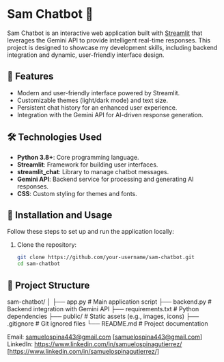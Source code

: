 # Sam Chatbot 🤖

Sam Chatbot is an interactive web application built with [Streamlit](https://streamlit.io/) that leverages the Gemini API to provide intelligent real-time responses. This project is designed to showcase my development skills, including backend integration and dynamic, user-friendly interface design.

## 🎯 Features
- Modern and user-friendly interface powered by Streamlit.
- Customizable themes (light/dark mode) and text size.
- Persistent chat history for an enhanced user experience.
- Integration with the Gemini API for AI-driven response generation.

## 🛠️ Technologies Used
- **Python 3.8+**: Core programming language.
- **Streamlit**: Framework for building user interfaces.
- **streamlit_chat**: Library to manage chatbot messages.
- **Gemini API**: Backend service for processing and generating AI responses.
- **CSS**: Custom styling for themes and fonts.

## 🚀 Installation and Usage
Follow these steps to set up and run the application locally:

1. Clone the repository:
   ```bash
   git clone https://github.com/your-username/sam-chatbot.git
   cd sam-chatbot
## 📂 Project Structure
sam-chatbot/
│
├── app.py              # Main application script
├── backend.py          # Backend integration with Gemini API
├── requirements.txt    # Python dependencies
├── public/             # Static assets (e.g., images, icons)
├── .gitignore          # Git ignored files
└── README.md           # Project documentation

Email: samuelospina443@gmail.com [samuelospina443@gmail.com]
LinkedIn: https://www.linkedin.com/in/samuelospinagutierrez/ [https://www.linkedin.com/in/samuelospinagutierrez/]
